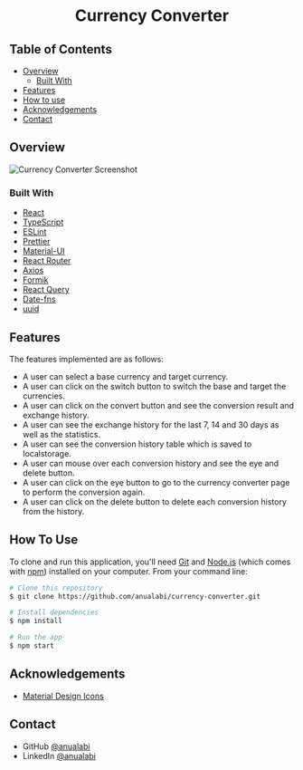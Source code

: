 <h1 align="center">Currency Converter</h1>

## Table of Contents

- [Overview](#overview)
  - [Built With](#built-with)
- [Features](#features)
- [How to use](#how-to-use)
- [Acknowledgements](#acknowledgements)
- [Contact](#contact)

## Overview

![Currency Converter Screenshot ](https://user-images.githubusercontent.com/33486765/158717880-fab6c642-08ba-407b-aabf-b5446e8e3192.png)

### Built With

- [React](https://reactjs.org/)
- [TypeScript](https://www.typescriptlang.org/)
- [ESLint](https://eslint.org/)
- [Prettier](https://prettier.io/)
- [Material-UI](https://mui.com/)
- [React Router](https://reactrouter.com/)
- [Axios](https://axios-http.com/)
- [Formik](https://formik.org/)
- [React Query](https://react-query.tanstack.com/)
- [Date-fns](https://date-fns.org/)
- [uuid](https://github.com/uuidjs/uuid#readme)

## Features

The features implemented are as follows:

- A user can select a base currency and target currency.
- A user can click on the switch button to switch the base and target the currencies.
- A user can click on the convert button and see the conversion result and exchange history.
- A user can see the exchange history for the last 7, 14 and 30 days as well as the statistics.
- A user can see the conversion history table which is saved to localstorage.
- A user can mouse over each conversion history and see the eye and delete button.
- A user can click on the eye button to go to the currency converter page to perform the conversion again.
- A user can click on the delete button to delete each conversion history from the history.

## How To Use

To clone and run this application, you'll need [Git](https://git-scm.com) and [Node.js](https://nodejs.org/en/download/) (which comes with [npm](http://npmjs.com)) installed on your computer. From your command line:

```bash
# Clone this repository
$ git clone https://github.com/anualabi/currency-converter.git

# Install dependencies
$ npm install

# Run the app
$ npm start
```

## Acknowledgements

- [Material Design Icons](https://material.io/tools/icons)

## Contact

- GitHub [@anualabi](https://{github.com/anualabi})
- LinkedIn [@anualabi](https://www.linkedin.com/in/anualabi/)
